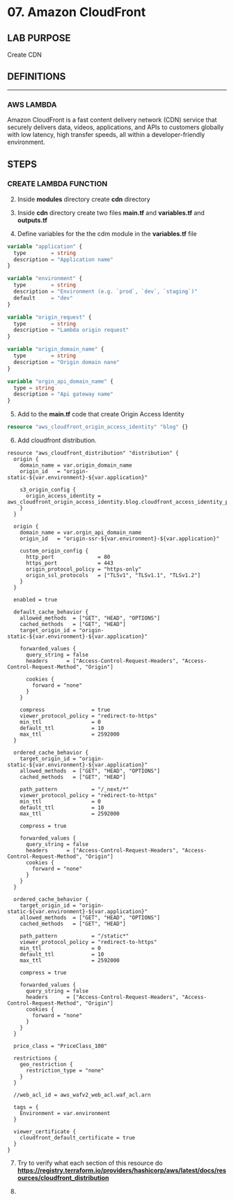 # 07. Amazon CloudFront

## LAB PURPOSE

Create CDN

## DEFINITIONS
----

### AWS LAMBDA

Amazon CloudFront is a fast content delivery network (CDN) service that securely delivers data, videos, applications, and APIs to customers globally with low latency, high transfer speeds, all within a developer-friendly environment.

## STEPS

### CREATE LAMBDA FUNCTION

2. Inside **modules**  directory create **cdn** directory

3. Inside **cdn** directory create two files **main.tf** and **variables.tf** and **outputs.tf**

4. Define variables for the the cdm module in the **variables.tf** file

```terraform
variable "application" {
  type        = string
  description = "Application name"
}

variable "environment" {
  type        = string
  description = "Environment (e.g. `prod`, `dev`, `staging`)"
  default     = "dev"
}

variable "origin_request" {
  type        = string
  description = "Lambda origin request"
}

variable "origin_domain_name" {
  type        = string
  description = "Origin domain nane"
}

variable "orgin_api_domain_name" {
  type = string
  description = "Api gateway name"
}
```

5. Add to the **main.tf** code that create Origin Access Identity

```terraform
resource "aws_cloudfront_origin_access_identity" "blog" {}
```

6. Add cloudfront distribution.

```
resource "aws_cloudfront_distribution" "distribution" {
  origin {
    domain_name = var.origin_domain_name
    origin_id   = "origin-static-${var.environment}-${var.application}"

    s3_origin_config {
      origin_access_identity = aws_cloudfront_origin_access_identity.blog.cloudfront_access_identity_path
    }
  }

  origin {
    domain_name = var.orgin_api_domain_name
    origin_id   = "origin-ssr-${var.environment}-${var.application}"

    custom_origin_config {
      http_port              = 80
      https_port             = 443
      origin_protocol_policy = "https-only"
      origin_ssl_protocols   = ["TLSv1", "TLSv1.1", "TLSv1.2"]
    }
  }

  enabled = true

  default_cache_behavior {
    allowed_methods  = ["GET", "HEAD", "OPTIONS"]
    cached_methods   = ["GET", "HEAD"]
    target_origin_id = "origin-static-${var.environment}-${var.application}"

    forwarded_values {
      query_string = false
      headers      = ["Access-Control-Request-Headers", "Access-Control-Request-Method", "Origin"]

      cookies {
        forward = "none"
      }
    }

    compress               = true
    viewer_protocol_policy = "redirect-to-https"
    min_ttl                = 0
    default_ttl            = 10
    max_ttl                = 2592000
  }

  ordered_cache_behavior {
    target_origin_id = "origin-static-${var.environment}-${var.application}"
    allowed_methods  = ["GET", "HEAD", "OPTIONS"]
    cached_methods   = ["GET", "HEAD"]

    path_pattern           = "/_next/*"
    viewer_protocol_policy = "redirect-to-https"
    min_ttl                = 0
    default_ttl            = 10
    max_ttl                = 2592000

    compress = true

    forwarded_values {
      query_string = false
      headers      = ["Access-Control-Request-Headers", "Access-Control-Request-Method", "Origin"]
      cookies {
        forward = "none"
      }
    }
  }

  ordered_cache_behavior {
    target_origin_id = "origin-static-${var.environment}-${var.application}"
    allowed_methods  = ["GET", "HEAD", "OPTIONS"]
    cached_methods   = ["GET", "HEAD"]

    path_pattern           = "/static*"
    viewer_protocol_policy = "redirect-to-https"
    min_ttl                = 0
    default_ttl            = 10
    max_ttl                = 2592000

    compress = true

    forwarded_values {
      query_string = false
      headers      = ["Access-Control-Request-Headers", "Access-Control-Request-Method", "Origin"]
      cookies {
        forward = "none"
      }
    }
  }

  price_class = "PriceClass_100"

  restrictions {
    geo_restriction {
      restriction_type = "none"
    }
  }

  //web_acl_id = aws_wafv2_web_acl.waf_acl.arn

  tags = {
    Environment = var.environment
  }

  viewer_certificate {
    cloudfront_default_certificate = true
  }
}

```

7. Try to verify what each section of this resource do **https://registry.terraform.io/providers/hashicorp/aws/latest/docs/resources/cloudfront_distribution**

8. 